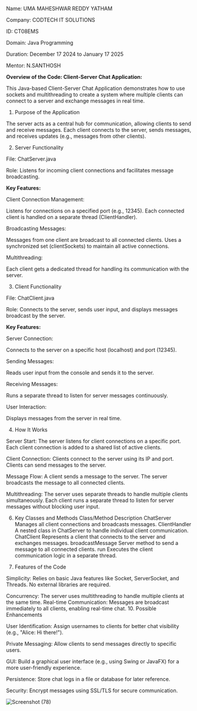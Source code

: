 Name: UMA MAHESHWAR REDDY YATHAM

Company: CODTECH IT SOLUTIONS

ID: CT08EMS

Domain: Java Programming

Duration: December 17 2024 to January 17 2025

Mentor: N.SANTHOSH

**Overview of the Code: Client-Server Chat Application:**

This Java-based Client-Server Chat Application demonstrates how to use sockets and multithreading to create a system where multiple clients can connect to a server and exchange messages in real time.

1. Purpose of the Application

The server acts as a central hub for communication, allowing clients to send and receive messages.
Each client connects to the server, sends messages, and receives updates (e.g., messages from other clients).

2. Server Functionality

File: ChatServer.java

Role: Listens for incoming client connections and facilitates message broadcasting.

**Key Features:**

Client Connection Management:

Listens for connections on a specified port (e.g., 12345).
Each connected client is handled on a separate thread (ClientHandler).

Broadcasting Messages:

Messages from one client are broadcast to all connected clients.
Uses a synchronized set (clientSockets) to maintain all active connections.

Multithreading:

Each client gets a dedicated thread for handling its communication with the server.

3. Client Functionality

File: ChatClient.java

Role: Connects to the server, sends user input, and displays messages broadcast by the server.

**Key Features:**

Server Connection:

Connects to the server on a specific host (localhost) and port (12345).

Sending Messages:

Reads user input from the console and sends it to the server.

Receiving Messages:

Runs a separate thread to listen for server messages continuously.

User Interaction:

Displays messages from the server in real time.

4. How It Works

Server Start:
The server listens for client connections on a specific port.
Each client connection is added to a shared list of active clients.

Client Connection:
Clients connect to the server using its IP and port.
Clients can send messages to the server.

Message Flow:
A client sends a message to the server.
The server broadcasts the message to all connected clients.

Multithreading:
The server uses separate threads to handle multiple clients simultaneously.
Each client runs a separate thread to listen for server messages without blocking user input.

6. Key Classes and Methods
Class/Method	Description
ChatServer	Manages all client connections and broadcasts messages.
ClientHandler	A nested class in ChatServer to handle individual client communication.
ChatClient	Represents a client that connects to the server and exchanges messages.
broadcastMessage	Server method to send a message to all connected clients.
run	Executes the client communication logic in a separate thread.

8. Features of the Code

Simplicity:
Relies on basic Java features like Socket, ServerSocket, and Threads.
No external libraries are required.

Concurrency:
The server uses multithreading to handle multiple clients at the same time.
Real-time Communication:
Messages are broadcast immediately to all clients, enabling real-time chat.
10. Possible Enhancements

User Identification:
Assign usernames to clients for better chat visibility (e.g., "Alice: Hi there!").

Private Messaging:
Allow clients to send messages directly to specific users.

GUI:
Build a graphical user interface (e.g., using Swing or JavaFX) for a more user-friendly experience.

Persistence:
Store chat logs in a file or database for later reference.

Security:
Encrypt messages using SSL/TLS for secure communication.

![Screenshot (78)](https://github.com/user-attachments/assets/8e5f57d1-e53c-410a-ad17-3338094ef422)

